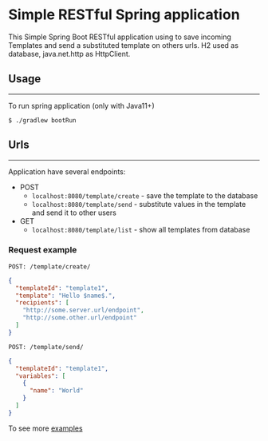 # Simple RESTful Spring application

This Simple Spring Boot RESTful application using to save incoming Templates and send a substituted template on others
urls. H2 used as database, java.net.http as HttpClient.

## Usage

---
To run spring application (only with Java11+)

```shell
$ ./gradlew bootRun  
```

## Urls

---

Application have several endpoints:

- POST
    - `localhost:8080/template/create` - save the template to the database
    - `localhost:8080/template/send` - substitute values in the template and send it to other users
- GET
    - `localhost:8080/template/list` - show all templates from database

### Request example

`POST: /template/create/`

```json
{
  "templateId": "template1",
  "template": "Hello $name$.",
  "recipients": [
    "http://some.server.url/endpoint",
    "http://some.other.url/endpoint"
  ]
}
```

`POST: /template/send/`

```json
{
  "templateId": "template1",
  "variables": [
    {
      "name": "World"
    }
  ]
}
```

To see more [examples](https://github.com/PaGr0m/spring-boot-analytics-service/tree/main/requests)